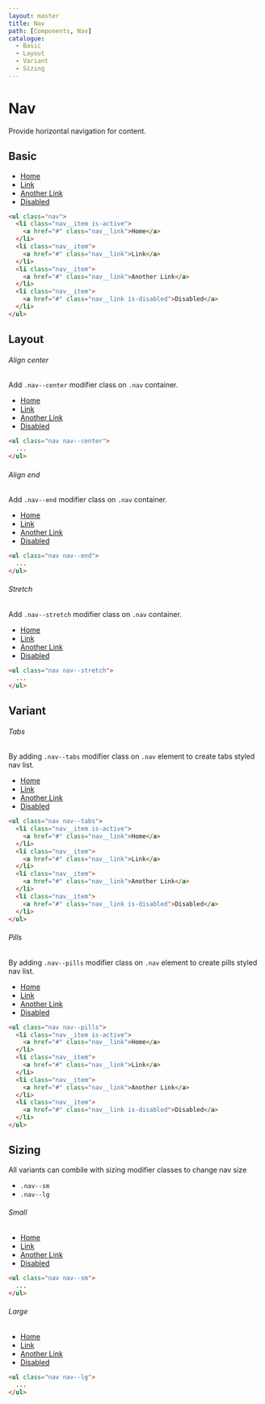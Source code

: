 ```yaml
---
layout: master
title: Nav
path: [Components, Nav]
catalogue:
  - Basic
  - Layout
  - Variant
  - Sizing
---
```


# Nav

Provide horizontal navigation for content.

## Basic

<section class="snippet">
  <div class="snippet__preview">
    <ul class="nav">
      <li class="nav__item is-active">
        <a href="#" class="nav__link">Home</a>
      </li>
      <li class="nav__item">
        <a href="#" class="nav__link">Link</a>
      </li>
      <li class="nav__item">
        <a href="#" class="nav__link">Another Link</a>
      </li>
      <li class="nav__item">
        <a href="#" class="nav__link is-disabled">Disabled</a>
      </li>
    </ul>
  </div>
  <div class="snippet__source">

```html
<ul class="nav">
  <li class="nav__item is-active">
    <a href="#" class="nav__link">Home</a>
  </li>
  <li class="nav__item">
    <a href="#" class="nav__link">Link</a>
  </li>
  <li class="nav__item">
    <a href="#" class="nav__link">Another Link</a>
  </li>
  <li class="nav__item">
    <a href="#" class="nav__link is-disabled">Disabled</a>
  </li>
</ul>
```

  </div>
</section>

## Layout

###### Align center

Add `.nav--center` modifier class on `.nav` container.

<section class="snippet">
  <div class="snippet__preview">
    <ul class="nav nav--center">
      <li class="nav__item is-active">
        <a href="#" class="nav__link">Home</a>
      </li>
      <li class="nav__item">
        <a href="#" class="nav__link">Link</a>
      </li>
      <li class="nav__item">
        <a href="#" class="nav__link">Another Link</a>
      </li>
      <li class="nav__item">
        <a href="#" class="nav__link is-disabled">Disabled</a>
      </li>
    </ul>
  </div>
  <div class="snippet__source">

```html
<ul class="nav nav--center">
  ...
</ul>
```

  </div>
</section>

###### Align end

Add `.nav--end` modifier class on `.nav` container.

<section class="snippet">
  <div class="snippet__preview">
    <ul class="nav nav--end">
      <li class="nav__item is-active">
        <a href="#" class="nav__link">Home</a>
      </li>
      <li class="nav__item">
        <a href="#" class="nav__link">Link</a>
      </li>
      <li class="nav__item">
        <a href="#" class="nav__link">Another Link</a>
      </li>
      <li class="nav__item">
        <a href="#" class="nav__link is-disabled">Disabled</a>
      </li>
    </ul>
  </div>
  <div class="snippet__source">

```html
<ul class="nav nav--end">
  ...
</ul>
```

  </div>
</section>

###### Stretch

Add `.nav--stretch` modifier class on `.nav` container.

<section class="snippet">
  <div class="snippet__preview">
    <ul class="nav nav--stretch">
      <li class="nav__item is-active">
        <a href="#" class="nav__link">Home</a>
      </li>
      <li class="nav__item">
        <a href="#" class="nav__link">Link</a>
      </li>
      <li class="nav__item">
        <a href="#" class="nav__link">Another Link</a>
      </li>
      <li class="nav__item">
        <a href="#" class="nav__link is-disabled">Disabled</a>
      </li>
    </ul>
  </div>
  <div class="snippet__source">

```html
<ul class="nav nav--stretch">
  ...
</ul>
```

  </div>
</section>

## Variant

###### Tabs

By adding `.nav--tabs` modifier class on `.nav` element to create tabs styled nav list.

<section class="snippet">
  <div class="snippet__preview">
    <ul class="nav nav--tabs">
      <li class="nav__item is-active">
        <a href="#" class="nav__link">Home</a>
      </li>
      <li class="nav__item">
        <a href="#" class="nav__link">Link</a>
      </li>
      <li class="nav__item">
        <a href="#" class="nav__link">Another Link</a>
      </li>
      <li class="nav__item">
        <a href="#" class="nav__link is-disabled">Disabled</a>
      </li>
    </ul>
  </div>
  <div class="snippet__source">

```html
<ul class="nav nav--tabs">
  <li class="nav__item is-active">
    <a href="#" class="nav__link">Home</a>
  </li>
  <li class="nav__item">
    <a href="#" class="nav__link">Link</a>
  </li>
  <li class="nav__item">
    <a href="#" class="nav__link">Another Link</a>
  </li>
  <li class="nav__item">
    <a href="#" class="nav__link is-disabled">Disabled</a>
  </li>
</ul>
```

  </div>
</section>

###### Pills

By adding `.nav--pills` modifier class on `.nav` element to create pills styled nav list.

<section class="snippet">
  <div class="snippet__preview">
    <ul class="nav nav--pills">
      <li class="nav__item is-active">
        <a href="#" class="nav__link">Home</a>
      </li>
      <li class="nav__item">
        <a href="#" class="nav__link">Link</a>
      </li>
      <li class="nav__item">
        <a href="#" class="nav__link">Another Link</a>
      </li>
      <li class="nav__item">
        <a href="#" class="nav__link is-disabled">Disabled</a>
      </li>
    </ul>
  </div>
  <div class="snippet__source">

```html
<ul class="nav nav--pills">
  <li class="nav__item is-active">
    <a href="#" class="nav__link">Home</a>
  </li>
  <li class="nav__item">
    <a href="#" class="nav__link">Link</a>
  </li>
  <li class="nav__item">
    <a href="#" class="nav__link">Another Link</a>
  </li>
  <li class="nav__item">
    <a href="#" class="nav__link is-disabled">Disabled</a>
  </li>
</ul>
```

  </div>
</section>

## Sizing

All variants can combile with sizing modifier classes to change nav size

- `.nav--sm`
- `.nav--lg`

###### Small

<section class="snippet">
  <div class="snippet__preview">
    <ul class="nav nav--sm">
      <li class="nav__item">
        <a href="#" class="nav__link">Home</a>
      </li>
      <li class="nav__item">
        <a href="#" class="nav__link">Link</a>
      </li>
      <li class="nav__item">
        <a href="#" class="nav__link">Another Link</a>
      </li>
      <li class="nav__item">
        <a href="#" class="nav__link is-disabled">Disabled</a>
      </li>
    </ul>
  </div>
  <div class="snippet__source">

```html
<ul class="nav nav--sm">
  ...
</ul>
```

  </div>
</section>

###### Large

<section class="snippet">
  <div class="snippet__preview">
    <ul class="nav nav--lg">
      <li class="nav__item">
        <a href="#" class="nav__link">Home</a>
      </li>
      <li class="nav__item">
        <a href="#" class="nav__link">Link</a>
      </li>
      <li class="nav__item">
        <a href="#" class="nav__link">Another Link</a>
      </li>
      <li class="nav__item">
        <a href="#" class="nav__link is-disabled">Disabled</a>
      </li>
    </ul>
  </div>
  <div class="snippet__source">

```html
<ul class="nav nav--lg">
  ...
</ul>
```

  </div>
</section>

